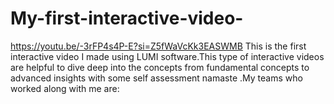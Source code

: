 # My-first-interactive-video-
https://youtu.be/-3rFP4s4P-E?si=Z5fWaVcKk3EASWMB This is the first interactive video I made using LUMI software.This type of interactive videos are helpful to dive deep into the concepts from fundamental concepts to advanced insights  with some self assessment ﻿namaste .My teams who worked along with me are:
